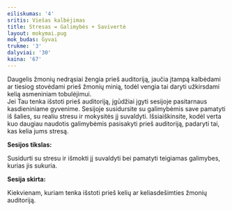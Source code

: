 ```yaml
---
eiliskumas: '4'
sritis: Viešas kalbėjimas
title: Stresas = Galimybės + Savivertė
layout: mokymai.pug
mok_budas: Gyvai
trukme: '3'
dalyviai: '30'
kaina: '67'
---
```

Daugelis žmonių nedrąsiai žengia prieš auditoriją, jaučia įtampą kalbėdami ar tiesiog stovėdami prieš žmonių minią, todėl vengia tai daryti užkirsdami kelią asmeniniam tobulėjimui.\
Jei Tau tenka išstoti prieš auditoriją, įgūdžiai įgyti sesijoje pasitarnaus kasdieniniame gyvenime. Sesijoje susidursite su galimybėmis save pamatyti iš šalies, su realiu stresu ir mokysitės jį suvaldyti. Išsiaiškinsite, kodėl verta kuo daugiau naudotis galimybėmis pasisakyti prieš auditoriją, padaryti tai, kas kelia jums stresą.<!--more-->

**Sesijos tikslas:**

Susidurti su stresu ir išmokti jį suvaldyti bei pamatyti teigiamas galimybes, kurias jis sukuria.

**Sesija skirta:**

Kiekvienam, kuriam tenka išstoti prieš kelių ar keliasdešimties žmonių auditoriją.
